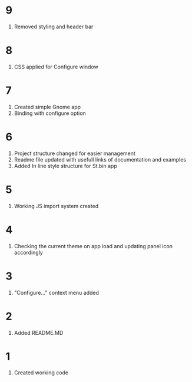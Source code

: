 # 9

1. Removed styling and header bar

# 8

1. CSS applied for Configure window

# 7

1. Created simple Gnome app
2. Binding with configure option

# 6

1. Project structure changed for easier management
2. Readme file updated with usefull links of documentation and examples
3. Added In line style structure for St.bin app

# 5

1. Working JS import system created

# 4

1. Checking the current theme on app load and updating panel icon accordingly

# 3

1. "Configure..." context menu added

# 2

1. Added README.MD

# 1

1. Created working code